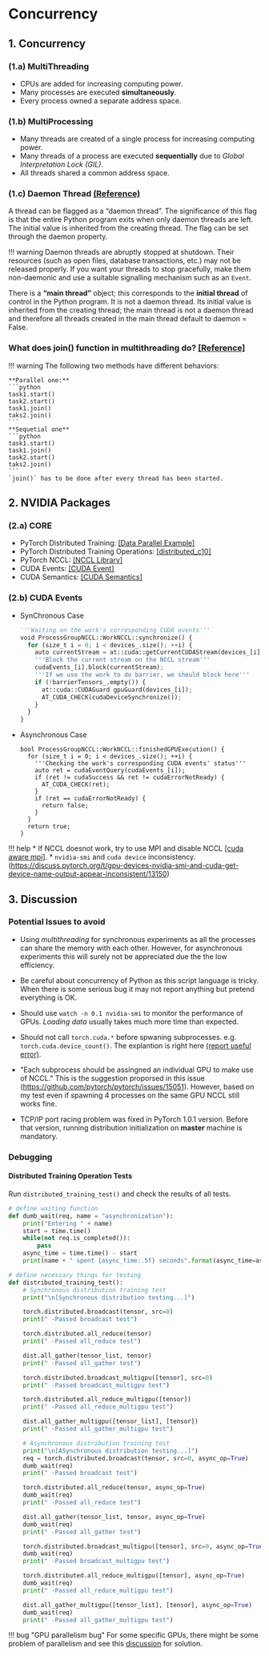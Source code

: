 # Concurrency

## **1. Concurrency**
### (1.a) MultiThreading
* CPUs are added for increasing computing power.
* Many processes are executed **simultaneously**.
* Every process owned a separate address space.
### (1.b) MultiProcessing
* Many threads are created of a single process for increasing computing power.
* Many threads of a process are executed **sequentially** due to *Global Interpretation Lock (GIL)*.
* All threads shared a common address space.

### (1.c) Daemon Thread [(Reference)](https://docs.python.org/2/library/threading.html)
A thread can be flagged as a “daemon thread”. The significance of this flag is that the entire Python program exits when only daemon threads are left. The initial value is inherited from the creating thread. The flag can be set through the daemon property.

!!! warning
    Daemon threads are abruptly stopped at shutdown. Their resources (such as open files, database transactions, etc.) may not be released properly. If you want your threads to stop gracefully, make them non-daemonic and use a suitable signalling mechanism such as an `Event`.

There is a **“main thread”** object; this corresponds to the **initial thread** of control in the Python program. It is not a daemon thread. Its initial value is inherited from the creating thread; the main thread is not a daemon thread and therefore all threads created in the main thread default to daemon = False.

### What does **join()** function in multithreading do? [[Reference]](https://stackoverflow.com/questions/15085348/what-is-the-use-of-join-in-python-threading)

!!! warning
    The following two methods have different behaviors:

    **Parallel one:**
    ```python
    task1.start()
    task2.start()
    task1.join()
    taks2.join()
    ```
    **Sequetial one**
    ```python
    task1.start()
    task1.join()
    task2.start()
    taks2.join()
    ```
    `join()` has to be done after every thread has been started.

## **2. NVIDIA Packages**
### (2.a) CORE
* PyTorch Distributed Training: [[Data Parallel Example]](https://github.com/pytorch/pytorch/blob/master/torch/nn/parallel/distributed.py)
* PyTorch Distributed Training Operations: [[distributed_c10]](https://github.com/pytorch/pytorch/blob/master/torch/distributed/distributed_c10d.py)
* PyTorch NCCL: [[NCCL Library]](https://github.com/pytorch/pytorch/blob/792cb774f152bab5b968f4ec51da0fc21ff9e895/torch/lib/c10d/ProcessGroupNCCL.cpp)
* CUDA Events: [[CUDA Event]](https://docs.nvidia.com/cuda/cuda-runtime-api/group__CUDART__EVENT.html)
* CUDA Semantics: [[CUDA Semantics]](https://pytorch.org/docs/stable/notes/cuda.html)

### (2.b) CUDA Events
* SynChronous Case
    ``` python
    '''Waiting on the work's corresponding CUDA events'''
    void ProcessGroupNCCL::WorkNCCL::synchronize() {
      for (size_t i = 0; i < devices_.size(); ++i) {
        auto currentStream = at::cuda::getCurrentCUDAStream(devices_[i].index());
        '''Block the current stream on the NCCL stream'''
        cudaEvents_[i].block(currentStream);
        '''If we use the work to do barrier, we should block here'''
        if (!barrierTensors_.empty()) {
          at::cuda::CUDAGuard gpuGuard(devices_[i]);
          AT_CUDA_CHECK(cudaDeviceSynchronize());
        }
      }
    }
    ```

* Asynchronous Case
    ``` python3
    bool ProcessGroupNCCL::WorkNCCL::finishedGPUExecution() {
      for (size_t i = 0; i < devices_.size(); ++i) {
        '''Checking the work's corresponding CUDA events' status'''
        auto ret = cudaEventQuery(cudaEvents_[i]);
        if (ret != cudaSuccess && ret != cudaErrorNotReady) {
          AT_CUDA_CHECK(ret);
        }
        if (ret == cudaErrorNotReady) {
          return false;
        }
      }
      return true;
    }
    ```
!!! help
    * If NCCL doesnot work, try to use MPI and disable NCCL [[cuda aware mpi]](https://devblogs.nvidia.com/introduction-cuda-aware-mpi/).
    * `nvidia-smi` and `cuda device` inconsistency. (https://discuss.pytorch.org/t/gpu-devices-nvidia-smi-and-cuda-get-device-name-output-appear-inconsistent/13150)

## **3. Discussion**
### Potential Issues to avoid
* Using *multithreading* for synchronous experiments as all the processes can share the memory with each other. However, for asynchronous experiments this will surely not be appreciated due the the low efficiency.

* Be careful about concurrency of Python as this script language is tricky. When there is some serious bug it may not report anything but pretend everything is OK.

* Should use `watch -n 0.1 nvidia-smi` to monitor the performance of GPUs. *Loading data* usually takes much more time than expected.

* Should not call `torch.cuda.*` before spwaning subprocesses. e.g. `torch.cuda.device_count()`. The explantion is right here [(report useful error)](https://github.com/pytorch/pytorch/issues/15734).

* "Each subprocess should be assingned an individual GPU to make use of NCCL." This is the suggestion proporsed in this issue (https://github.com/pytorch/pytorch/issues/15051). However, based on my test even if spawning 4 processes on the same GPU NCCL still works fine.

* TCP/IP port racing problem was fixed in PyTorch 1.0.1 version. Before that version, running distribution initialization on **master** machine is mandatory.

### Debugging
#### Distributed Training Operation Tests
Run `distributed_training_test()` and check the results of all tests.
``` python
# define waiting function 
def dumb_wait(req, name = "asynchronization"):
    print("Entering " + name)
    start = time.time()
    while(not req.is_completed()):
        pass
    async_time = time.time() - start
    print(name + " spent {async_time:.5f} seconds".format(async_time=async_time))

# define necessary things for testing 
def distributed_training_test():
    # Synchronous distribution training test
    print("\n[Synchronous distribution testing...]")

    torch.distributed.broadcast(tensor, src=0)
    print(" -Passed broadcast test")

    torch.distributed.all_reduce(tensor)
    print(" -Passed all_reduce test")

    dist.all_gather(tensor_list, tensor)
    print(" -Passed all_gather test")

    torch.distributed.broadcast_multigpu([tensor], src=0)
    print(" -Passed broadcast_multigpu test")

    torch.distributed.all_reduce_multigpu([tensor])
    print(" -Passed all_reduce_multigpu test")

    dist.all_gather_multigpu([tensor_list], [tensor])
    print(" -Passed all_gather_multigpu test")

    # Asynchronous distribution training test
    print("\n[ASynchronous distribution testing...]")
    req = torch.distributed.broadcast(tensor, src=0, async_op=True)
    dumb_wait(req)
    print(" -Passed broadcast test")

    torch.distributed.all_reduce(tensor, async_op=True)
    dumb_wait(req)
    print(" -Passed all_reduce test")

    dist.all_gather(tensor_list, tensor, async_op=True)
    dumb_wait(req)
    print(" -Passed all_gather test")

    torch.distributed.broadcast_multigpu([tensor], src=0, async_op=True)
    dumb_wait(req)
    print(" -Passed broadcast_multigpu test")

    torch.distributed.all_reduce_multigpu([tensor], async_op=True)
    dumb_wait(req)
    print(" -Passed all_reduce_multigpu test")

    dist.all_gather_multigpu([tensor_list], [tensor], async_op=True)
    dumb_wait(req)
    print(" -Passed all_gather_multigpu test")
```

!!! bug "GPU parallelism bug"
    For some specific GPUs, there might be some problem of parallelism and see this [discussion](https://github.com/pytorch/pytorch/issues/1637#issuecomment-338268158) for solution.